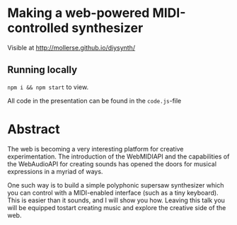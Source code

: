 # Making a web-powered MIDI-controlled synthesizer

Visible at http://mollerse.github.io/diysynth/


## Running locally

`npm i && npm start` to view.

All code in the presentation can be found in the `code.js`-file

# Abstract

The web is becoming a very interesting platform for creative experimentation.
The introduction of the WebMIDIAPI and the capabilities of the WebAudioAPI for
creating sounds has opened the doors for musical expressions in a myriad of
ways.

One such way is to build a simple polyphonic supersaw synthesizer which you can
control with a MIDI-enabled interface (such as a tiny keyboard). This is easier
than it sounds, and I will show you how. Leaving this talk you will be equipped
tostart creating music and explore the creative side of the web.
